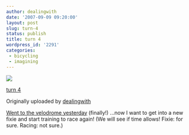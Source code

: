 ```yaml
---
author: dealingwith
date: '2007-09-09 09:20:00'
layout: post
slug: turn-4
status: publish
title: turn 4
wordpress_id: '2291'
categories:
 - bicycling
 - imagining
---
```


[![][1]][2]

[turn 4][3]

Originally uploaded by [dealingwith][4]

[Went to the velodrome yesterday][5] (finally!) ...now I want to get into a
new fixie and start training to race again! (We will see if time allows!
Fixie: for sure. Racing: not sure.)

   [1]: http://farm2.static.flickr.com/1222/1350173539_df5e592b61_m.jpg

   [2]: http://www.flickr.com/photos/dealingwith/1350173539/ (photo sharing)

   [3]: http://www.flickr.com/photos/dealingwith/1350173539/

   [4]: http://www.flickr.com/people/dealingwith/

   [5]: http://www.flickr.com/photos/dealingwith/sets/72157601924420736/

